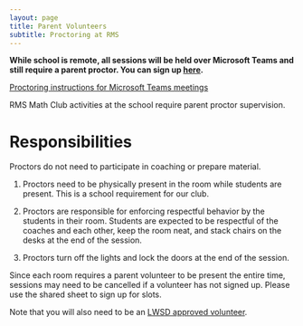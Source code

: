 ```yaml
---
layout: page
title: Parent Volunteers
subtitle: Proctoring at RMS
---
```


**While school is remote, all sessions will be held over Microsoft Teams and still require a parent proctor. You can sign up [here](https://rmsptsa.sharepoint.com/:x:/r/sites/mathclub/_layouts/15/Doc.aspx?sourcedoc=%7B04784B0A-C6F9-42F1-851C-6BA66317BB27%7D&file=Volunteers.xlsx&action=default&mobileredirect=true).**

[Proctoring instructions for Microsoft Teams meetings](proctoring.md)

RMS Math Club activities at the school require parent proctor supervision.

# Responsibilities
Proctors do not need to participate in coaching or prepare material.

1. Proctors need to be physically present in the room while students are present. This is a school requirement for our club.

2. Proctors are responsible for enforcing respectful behavior by the students in their room. Students are expected to be 
respectful of the coaches and each other, keep the room neat, and stack chairs on the desks at the end of the session.

3. Proctors turn off the lights and lock the doors at the end of the session.

Since each room requires a parent volunteer to be present the entire time, sessions may need to be cancelled if a volunteer 
has not signed up. Please use the shared sheet to sign up for slots.

Note that you will also need to be an
<a href="https://www.lwsd.org/get-involved/volunteering-in-lwsd" target="_blank">LWSD approved volunteer</a>.